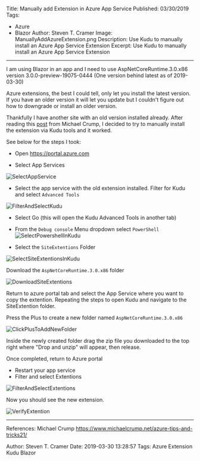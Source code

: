 Title: Manually add Extension in Azure App Service
Published: 03/30/2019
Tags: 
  - Azure
  - Blazor
Author: Steven T. Cramer
Image: ManuallyAddAzureExtension.png
Description: Use Kudu to manually install an Azure App Service Extension
Excerpt: Use Kudu to manually install an Azure App Service Extension
---


I am using Blazor in an app and I need to use AspNetCoreRuntime.3.0.x86 version 3.0.0-preview-19075-0444   (One version behind latest as of 2019-03-30)

Azure extensions, the best I could tell, only let you install the latest version. 
If you have an older version it will let you update but I couldn't figure out how to downgrade or install an older version.

Thankfully I have another site with an old version installed already. 
After reading this [post](https://www.michaelcrump.net/azure-tips-and-tricks21/) from Michael Crump, I decided to try to manually install the extension via Kudu tools and it worked.

See below for the steps I took:

* Open https://portal.azure.com

* Select App Services

![SelectAppService](/images/ManualAzureExtention/SelectAppService.png)

* Select the app service with the old extension installed.
Filter for Kudu and select `Advanced Tools`

![FilterAndSelectKudu](/images/ManualAzureExtention/FilterAndSelectKudu.png)

* Select Go (this will open the Kudu Advanced Tools in another tab)

* From the `Debug console` Menu dropdown select `PowerShell`
![SelectPowershellInKudu](/images/ManualAzureExtention/SelectPowershellInKudu.png)

* Select the `SiteExtentions` Folder

![SelectSiteExtentionsInKudu](/images/ManualAzureExtention/SelectSiteExtentionsInKudu.png)

Download the `AspNetCoreRuntime.3.0.x86` folder

![DownloadSiteExtentions](/images/ManualAzureExtention/DownloadSiteExtentions.png)

Return to azure portal tab and select the App Service where you want to copy the extention.
Repeating the steps to open Kudu and navigate to the SiteExtention folder.

Press the Plus to create a new folder named `AspNetCoreRuntime.3.0.x86`

![ClickPlusToAddNewFolder](/images/ManualAzureExtention/ClickPlusToAddNewFolder.png)

Inside the newly created folder drag the zip file you downloaded to the top right where "Drop and unzip" will appear, then release.

Once completed, return to Azure portal
* Restart your app service
* Filter and select Extentions

![FilterAndSelectExtentions](/images/ManualAzureExtention/FilterAndSelectExtentions.png)

Now you should see the new extension.

![VerifyExtention](/images/ManualAzureExtention/VerifyExtention.png)

----

References:
Michael Crump https://www.michaelcrump.net/azure-tips-and-tricks21/

Author: Steven T. Cramer
Date: 2019-03-30 13:28:57
Tags: Azure Extension Kudu Blazor





